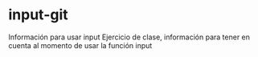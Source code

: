 # input-git
Información para usar input
Ejercicio de clase, información para tener en cuenta al momento de usar la función input
